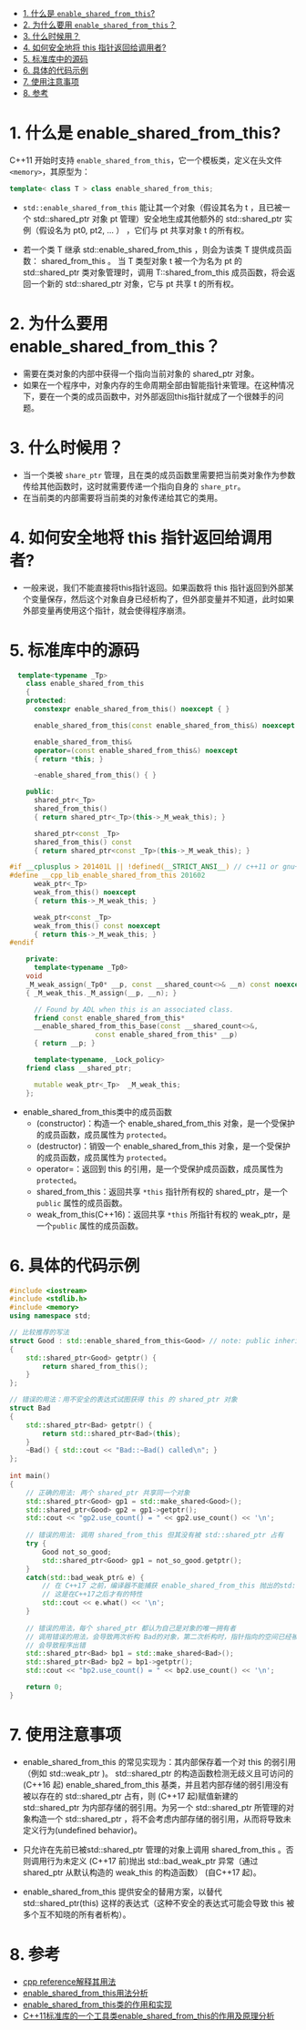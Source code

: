 <!--
 * @Author: JohnJeep
 * @Date: 2021-04-28 21:24:43
 * @LastEditTime: 2021-07-20 15:54:17
 * @LastEditors: Please set LastEditors
 * @Description: In User Settings Edit
-->
<!-- TOC -->

- [1. 什么是 `enable_shared_from_this`?](#1-什么是-enable_shared_from_this)
- [2. 为什么要用 `enable_shared_from_this`？](#2-为什么要用-enable_shared_from_this)
- [3. 什么时候用？](#3-什么时候用)
- [4. 如何安全地将 this 指针返回给调用者?](#4-如何安全地将-this-指针返回给调用者)
- [5. 标准库中的源码](#5-标准库中的源码)
- [6. 具体的代码示例](#6-具体的代码示例)
- [7. 使用注意事项](#7-使用注意事项)
- [8. 参考](#8-参考)

<!-- /TOC -->
# 1. 什么是 enable_shared_from_this?

C++11 开始时支持 `enable_shared_from_this`，它一个模板类，定义在头文件 `<memory>`，其原型为： 

```cpp
template< class T > class enable_shared_from_this;
```

- `std::enable_shared_from_this` 能让其一个对象（假设其名为 t ，且已被一个 std::shared_ptr 对象 pt 管理）安全地生成其他额外的 std::shared_ptr 实例（假设名为 pt0, pt2, ... ） ，它们与 pt 共享对象 t 的所有权。

- 若一个类 T 继承 std::enable_shared_from_this<T> ，则会为该类 T 提供成员函数： shared_from_this 。 当 T 类型对象 t 被一个为名为 pt 的 std::shared_ptr<T> 类对象管理时，调用 T::shared_from_this 成员函数，将会返回一个新的 std::shared_ptr<T> 对象，它与 pt 共享 t 的所有权。


# 2. 为什么要用 enable_shared_from_this？
- 需要在类对象的内部中获得一个指向当前对象的 shared_ptr 对象。
- 如果在一个程序中，对象内存的生命周期全部由智能指针来管理。在这种情况下，要在一个类的成员函数中，对外部返回this指针就成了一个很棘手的问题。


# 3. 什么时候用？
- 当一个类被 `share_ptr` 管理，且在类的成员函数里需要把当前类对象作为参数传给其他函数时，这时就需要传递一个指向自身的 `share_ptr`。
- 在当前类的内部需要将当前类的对象传递给其它的类用。


# 4. 如何安全地将 this 指针返回给调用者?
- 一般来说，我们不能直接将this指针返回。如果函数将 this 指针返回到外部某个变量保存，然后这个对象自身已经析构了，但外部变量并不知道，此时如果外部变量再使用这个指针，就会使得程序崩溃。


# 5. 标准库中的源码
```cpp
  template<typename _Tp>
    class enable_shared_from_this
    {
    protected:
      constexpr enable_shared_from_this() noexcept { }

      enable_shared_from_this(const enable_shared_from_this&) noexcept { }

      enable_shared_from_this&
      operator=(const enable_shared_from_this&) noexcept
      { return *this; }

      ~enable_shared_from_this() { }

    public:
      shared_ptr<_Tp>
      shared_from_this()
      { return shared_ptr<_Tp>(this->_M_weak_this); }

      shared_ptr<const _Tp>
      shared_from_this() const
      { return shared_ptr<const _Tp>(this->_M_weak_this); }

#if __cplusplus > 201401L || !defined(__STRICT_ANSI__) // c++11 or gnu++11
#define __cpp_lib_enable_shared_from_this 201602
      weak_ptr<_Tp>
      weak_from_this() noexcept
      { return this->_M_weak_this; }

      weak_ptr<const _Tp>
      weak_from_this() const noexcept
      { return this->_M_weak_this; }
#endif

    private:
      template<typename _Tp0>
	void
	_M_weak_assign(_Tp0* __p, const __shared_count<>& __n) const noexcept
	{ _M_weak_this._M_assign(__p, __n); }

      // Found by ADL when this is an associated class.
      friend const enable_shared_from_this*
      __enable_shared_from_this_base(const __shared_count<>&,
				     const enable_shared_from_this* __p)
      { return __p; }

      template<typename, _Lock_policy>
	friend class __shared_ptr;

      mutable weak_ptr<_Tp>  _M_weak_this;
    };
```
- enable_shared_from_this类中的成员函数
  - (constructor)：构造一个 enable_shared_from_this 对象，是一个受保护的成员函数，成员属性为 `protected`。
  - (destructor)：销毁一个 enable_shared_from_this 对象，是一个受保护的成员函数，成员属性为 `protected`。
  - operator=：返回到 this 的引用，是一个受保护成员函数，成员属性为 `protected`。
  - shared_from_this：返回共享 `*this` 指针所有权的 shared_ptr，是一个 `public` 属性的成员函数。
  - weak_from_this(C++16)：返回共享 `*this` 所指针有权的 weak_ptr，是一个`public` 属性的成员函数。

# 6. 具体的代码示例

```cpp
#include <iostream>
#include <stdlib.h>
#include <memory>
using namespace std;

// 比较推荐的写法
struct Good : std::enable_shared_from_this<Good> // note: public inheritance
{
    std::shared_ptr<Good> getptr() {
        return shared_from_this();
    }
};

// 错误的用法：用不安全的表达式试图获得 this 的 shared_ptr 对象
struct Bad
{
    std::shared_ptr<Bad> getptr() {
        return std::shared_ptr<Bad>(this);
    }
    ~Bad() { std::cout << "Bad::~Bad() called\n"; }
};
 
int main()
{
    // 正确的用法: 两个 shared_ptr 共享同一个对象
    std::shared_ptr<Good> gp1 = std::make_shared<Good>();
    std::shared_ptr<Good> gp2 = gp1->getptr();
    std::cout << "gp2.use_count() = " << gp2.use_count() << '\n';
 
    // 错误的用法: 调用 shared_from_this 但其没有被 std::shared_ptr 占有 
    try {
        Good not_so_good;
        std::shared_ptr<Good> gp1 = not_so_good.getptr();
    } 
    catch(std::bad_weak_ptr& e) {
        // 在 C++17 之前，编译器不能捕获 enable_shared_from_this 抛出的std::bad_weak_ptr 异常
        // 这是在C++17之后才有的特性
        std::cout << e.what() << '\n';    
    }
 
    // 错误的用法，每个 shared_ptr 都认为自己是对象的唯一拥有者
    // 调用错误的用法，会导致两次析构 Bad的对象，第二次析构时，指针指向的空间已经被析构，
    // 会导致程序出错
    std::shared_ptr<Bad> bp1 = std::make_shared<Bad>();
    std::shared_ptr<Bad> bp2 = bp1->getptr();
    std::cout << "bp2.use_count() = " << bp2.use_count() << '\n';

    return 0;
}  
```

# 7. 使用注意事项
- enable_shared_from_this 的常见实现为：其内部保存着一个对 this 的弱引用（例如 std::weak_ptr )。 std::shared_ptr 的构造函数检测无歧义且可访问的 (C++16 起) enable_shared_from_this 基类，并且若内部存储的弱引用没有被以存在的 std::shared_ptr 占有，则 (C++17 起)赋值新建的 std::shared_ptr 为内部存储的弱引用。为另一个 std::shared_ptr 所管理的对象构造一个 std::shared_ptr ，将不会考虑内部存储的弱引用，从而将导致未定义行为(undefined behavior)。
  
- 只允许在先前已被std::shared_ptr 管理的对象上调用 shared_from_this 。否则调用行为未定义 (C++17 前)抛出 std::bad_weak_ptr 异常（通过 shared_ptr 从默认构造的 weak_this 的构造函数） (自C++17 起)。

- enable_shared_from_this 提供安全的替用方案，以替代 std::shared_ptr<T>(this) 这样的表达式（这种不安全的表达式可能会导致 this 被多个互不知晓的所有者析构）。


# 8. 参考
- [cpp reference解释其用法](https://zh.cppreference.com/w/cpp/memory/enable_shared_from_this) 
- [enable_shared_from_this用法分析](https://bbs.huaweicloud.com/blogs/136193)
- [enable_shared_from_this类的作用和实现](https://www.shuzhiduo.com/A/l0dyNmW9ze/)
- [C++11标准库的一个工具类enable_shared_from_this<T>的作用及原理分析](https://www.cnblogs.com/jo3yzhu/p/11358400.html)
